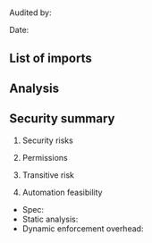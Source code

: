 # <!-- crate name/URL -->

Audited by: <!-- name -->

Date: <!-- date -->

<!-- Statement about crate downloads or significance -->

## List of imports <!-- number -->

<!-- Copy from data/results/top100_all.csv -->

## Analysis

<!-- Detailed audit -->

## Security summary

1. Security risks

<!-- Short answer -->

2. Permissions

<!-- Short answer -->

3. Transitive risk

<!-- Short answer -->

4. Automation feasibility

<!-- Feasible/infeasible -->

- Spec:
- Static analysis:
- Dynamic enforcement overhead:
